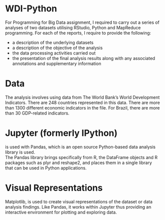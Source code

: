 # WDI-Python
For Programming for Big Data assignment, I required to carry out a series of analyses of two datasets utilising RStudio, Python and MapReduce programming. 
For each of the reports, I require to provide the following:
- a description of the underlying datasets
- a description of the objective of the analysis
- the data processing activities carried out
- the presentation of the final analysis results along with any associated annotations and supplementary information 

# Data
The analysis involves using data from The World Bank’s World Development Indicators. There are 248 countries represented in this data. There are more than 1300 different economic indicators in the file. For Brazil, there are more than 30 GDP-related indicators.

# Jupyter (formerly IPython) 
is used with Pandas, which is an open source Python-based data analysis library is used.  
The Pandas library brings specifically from R, the DataFrame objects and R packages such as plyr and reshape2, and places them in a single library that can be used in Python applications.

# Visual Representations
Matplotlib, is used to create visual representations of the dataset or data analysis findings. Like Pandas, it works within Jupyter thus providing an interactive environment for plotting and exploring data.
